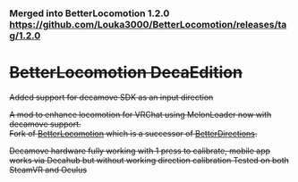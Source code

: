 ### Merged into BetterLocomotion 1.2.0 https://github.com/Louka3000/BetterLocomotion/releases/tag/1.2.0

# ~~BetterLocomotion DecaEdition~~

~~Added support for decamove SDK as an input direction~~

~~A mod to enhance locomotion for VRChat using MelonLoader now with decamove support.  
Fork of [BetterLocomotion](https://github.com/Louka3000/BetterLocomotion) which is a
successor of [BetterDirections](https://github.com/d-magit/VRC-Mods).~~

~~Decamove hardware fully working with 1 press to calibrate, mobile app works via Decahub but without working direction calibration
Tested on both SteamVR and Oculus~~
